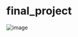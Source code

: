 # final_project
![image](https://user-images.githubusercontent.com/112978144/229387765-8dbeb0b0-6d00-48f4-88b4-0c30e3dbea96.png)

